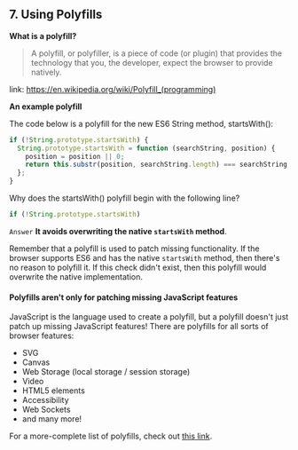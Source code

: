 ## 7. Using Polyfills

**What is a polyfill?**

> A polyfill, or polyfiller, is a piece of code (or plugin) that provides the technology that you, the developer, expect the browser to provide natively.

link: https://en.wikipedia.org/wiki/Polyfill_(programming)

**An example polyfill**

The code below is a polyfill for the new ES6 String method, startsWith():
```javascript
if (!String.prototype.startsWith) {
  String.prototype.startsWith = function (searchString, position) {
    position = position || 0;
    return this.substr(position, searchString.length) === searchString;
  };
}
```
Why does the startsWith() polyfill begin with the following line?

```javascript
if (!String.prototype.startsWith)
```
`Answer` **It avoids overwriting the native `startsWith` method**.

Remember that a polyfill is used to patch missing functionality. If the browser supports ES6 and has the native `startsWith` method, then there's no reason to polyfill it. If this check didn't exist, then this polyfill would overwrite the native implementation.

#### Polyfills aren't only for patching missing JavaScript features

JavaScript is the language used to create a polyfill, but a polyfill doesn't just patch up missing JavaScript features! There are polyfills for all sorts of browser features:

  - SVG
  - Canvas
  - Web Storage (local storage / session storage)
  - Video
  - HTML5 elements
  - Accessibility
  - Web Sockets
  - and many more!

For a more-complete list of polyfills, check out [this link](https://github.com/Modernizr/Modernizr/wiki/HTML5-Cross-Browser-Polyfills).
